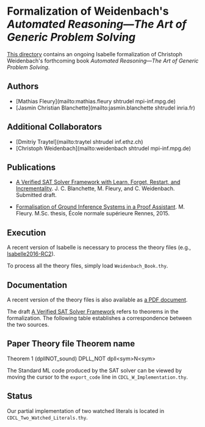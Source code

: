 # Formalization of Weidenbach's _Automated Reasoning―The Art of Generic Problem Solving_ #

[This directory](https://bitbucket.org/jasmin_blanchette/isafol/src/master/Weidenbach_Book/)
contains an ongoing Isabelle formalization of Christoph Weidenbach's
forthcoming book _Automated Reasoning―The Art of Generic Problem Solving_.

## Authors ##

* [Mathias Fleury](mailto:mathias.fleury shtrudel mpi-inf.mpg.de)
* [Jasmin Christian Blanchette](mailto:jasmin.blanchette shtrudel inria.fr)

## Additional Collaborators ##

* [Dmitriy Traytel](mailto:traytel shtrudel inf.ethz.ch)
* [Christoph Weidenbach](mailto:weidenbach shtrudel mpi-inf.mpg.de)

## Publications ##

* [A Verified SAT Solver Framework with Learn, Forget, Restart, and Incrementality](http://people.mpi-inf.mpg.de/~jblanche/sat.pdf).
  J. C. Blanchette, M. Fleury, and C. Weidenbach. Submitted draft.

* [Formalisation of Ground Inference Systems in a Proof Assistant](http://www.mpi-inf.mpg.de/fileadmin/inf/rg1/Documents/fleury_master_thesis.pdf).
  M. Fleury.
  M.Sc. thesis, École normale supérieure Rennes, 2015.

## Execution ##

A recent version of Isabelle is necessary to process the theory files (e.g.,
[Isabelle2016-RC2](http://isabelle.in.tum.de/website-Isabelle2016-RC2)).

To process all the theory files, simply load ```Weidenbach_Book.thy```.

## Documentation ##

A recent version of the theory files is also available as [a PDF document](https://bitbucket.org/jasmin_blanchette/isafol/src/master/Weidenbach_Book/output/document.pdf). 

The draft [A Verified SAT Solver Framework](http://people.mpi-inf.mpg.de/~jblanche/sat.pdf) refers to theorems in the formalization.
The following table establishes a correspondence between the two sources.

Paper                            Theory file   Theorem name
---------------------------------------------------------------------
Theorem 1 (dpllNOT_sound)        DPLL_NOT      dpll\<sym\>N\<sym\>

The Standard ML code produced by the SAT solver can be viewed by moving the cursor to the ```export_code``` line
in ```CDCL_W_Implementation.thy```.

## Status ##

Our partial implementation of two watched literals is located in ```CDCL_Two_Watched_Literals.thy```.
